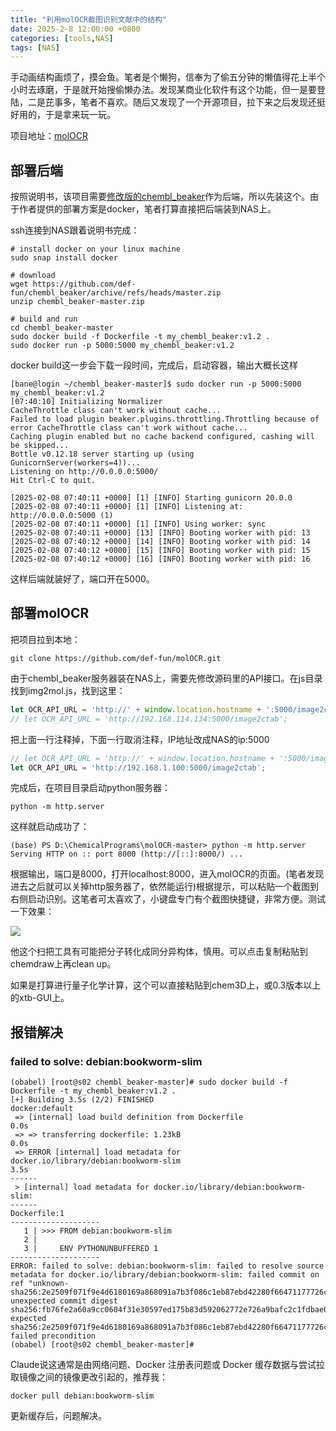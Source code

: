 ```yaml
---
title: "利用molOCR截图识别文献中的结构"
date: 2025-2-8 12:00:00 +0800
categories: [tools,NAS]     
tags: [NAS] 
---
```

手动画结构画烦了，摸会鱼。笔者是个懒狗，信奉为了偷五分钟的懒值得花上半个小时去琢磨，于是就开始搜偷懒办法。发现某商业化软件有这个功能，但一是要登陆，二是芘事多，笔者不喜欢。随后又发现了一个开源项目，拉下来之后发现还挺好用的，于是拿来玩一玩。

项目地址：[molOCR](https://github.com/def-fun/molOCR)

## 部署后端
按照说明书，该项目需要[修改版的chembl_beaker](https://github.com/def-fun/chembl_beaker)作为后端，所以先装这个。由于作者提供的部署方案是docker，笔者打算直接把后端装到NAS上。

ssh连接到NAS跟着说明书完成：
```
# install docker on your linux machine
sudo snap install docker

# download
wget https://github.com/def-fun/chembl_beaker/archive/refs/heads/master.zip
unzip chembl_beaker-master.zip

# build and run
cd chembl_beaker-master
sudo docker build -f Dockerfile -t my_chembl_beaker:v1.2 .
sudo docker run -p 5000:5000 my_chembl_beaker:v1.2
```
docker build这一步会下载一段时间，完成后，启动容器，输出大概长这样
```
[bane@login ~/chembl_beaker-master]$ sudo docker run -p 5000:5000 my_chembl_beaker:v1.2
[07:40:10] Initializing Normalizer
CacheThrottle class can't work without cache...
Failed to load plugin beaker.plugins.throttling.Throttling because of error CacheThrottle class can't work without cache...
Caching plugin enabled but no cache backend configured, cashing will be skipped...
Bottle v0.12.18 server starting up (using GunicornServer(workers=4))...
Listening on http://0.0.0.0:5000/
Hit Ctrl-C to quit.

[2025-02-08 07:40:11 +0000] [1] [INFO] Starting gunicorn 20.0.0
[2025-02-08 07:40:11 +0000] [1] [INFO] Listening at: http://0.0.0.0:5000 (1)
[2025-02-08 07:40:11 +0000] [1] [INFO] Using worker: sync
[2025-02-08 07:40:11 +0000] [13] [INFO] Booting worker with pid: 13
[2025-02-08 07:40:12 +0000] [14] [INFO] Booting worker with pid: 14
[2025-02-08 07:40:12 +0000] [15] [INFO] Booting worker with pid: 15
[2025-02-08 07:40:12 +0000] [16] [INFO] Booting worker with pid: 16
```
这样后端就装好了，端口开在5000。

## 部署molOCR
把项目拉到本地：
```
git clone https://github.com/def-fun/molOCR.git
```
由于chembl_beaker服务器装在NAS上，需要先修改源码里的API接口。在js目录找到img2mol.js，找到这里：
```js
let OCR_API_URL = 'http://' + window.location.hostname + ':5000/image2ctab';  //根据实际情况修改API的地址
// let OCR_API_URL = 'http://192.168.114.134:5000/image2ctab';
```
把上面一行注释掉，下面一行取消注释，IP地址改成NAS的ip:5000
```js
// let OCR_API_URL = 'http://' + window.location.hostname + ':5000/image2ctab';  //根据实际情况修改API的地址
let OCR_API_URL = 'http://192.168.1.100:5000/image2ctab';
```
完成后，在项目目录启动python服务器：
```
python -m http.server
```
这样就启动成功了：
```
(base) PS D:\ChemicalPrograms\molOCR-master> python -m http.server
Serving HTTP on :: port 8000 (http://[::]:8000/) ...
```
根据输出，端口是8000，打开localhost:8000，进入molOCR的页面。(笔者发现进去之后就可以关掉http服务器了，依然能运行)根据提示，可以粘贴一个截图到右侧启动识别。这笔者可太喜欢了，小键盘专门有个截图快捷键，非常方便。测试一下效果：

![](https://pub-ec46b9a843f44891acf04d27fddf97e0.r2.dev/2025/02/20250208162735.png)

他这个扫把工具有可能把分子转化成同分异构体，慎用。可以点击复制粘贴到chemdraw上再clean up。

如果是打算进行量子化学计算，这个可以直接粘贴到chem3D上，或0.3版本以上的xtb-GUI上。

## 报错解决

### failed to solve: debian:bookworm-slim
```
(obabel) [root@s02 chembl_beaker-master]# sudo docker build -f Dockerfile -t my_chembl_beaker:v1.2 .
[+] Building 3.5s (2/2) FINISHED                                                                                                                                   docker:default
 => [internal] load build definition from Dockerfile                                                                                                                         0.0s
 => => transferring dockerfile: 1.23kB                                                                                                                                       0.0s
 => ERROR [internal] load metadata for docker.io/library/debian:bookworm-slim                                                                                                3.5s
------
 > [internal] load metadata for docker.io/library/debian:bookworm-slim:
------
Dockerfile:1
--------------------
   1 | >>> FROM debian:bookworm-slim
   2 |     
   3 |     ENV PYTHONUNBUFFERED 1
--------------------
ERROR: failed to solve: debian:bookworm-slim: failed to resolve source metadata for docker.io/library/debian:bookworm-slim: failed commit on ref "unknown-sha256:2e2509f071f9e4d6180169a868091a7b3f086c1eb87ebd42280f66471177726c": unexpected commit digest sha256:fb76fe2a60a9cc0604f31e30597ed175b83d592062772e726a9bafc2c1fdbae0, expected sha256:2e2509f071f9e4d6180169a868091a7b3f086c1eb87ebd42280f66471177726c: failed precondition
(obabel) [root@s02 chembl_beaker-master]# 

```

Claude说这通常是由网络问题、Docker 注册表问题或 Docker 缓存数据与尝试拉取镜像之间的镜像更改引起的，推荐我：
```
docker pull debian:bookworm-slim
```
更新缓存后，问题解决。


